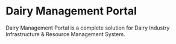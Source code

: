 # Dairy Management Portal

Dairy Management Portal is a complete solution for Dairy Industry Infrastructure & Resource Management System.

